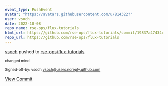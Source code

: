 ```yaml
---
event_type: PushEvent
avatar: "https://avatars.githubusercontent.com/u/814322?"
user: vsoch
date: 2022-10-08
repo_name: rse-ops/flux-tutorials
html_url: https://github.com/rse-ops/flux-tutorials/commit/19837a47434c0bc2653bd476e2c432dfe1d0c343
repo_url: https://github.com/rse-ops/flux-tutorials
---
```


<a href='https://github.com/vsoch' target='_blank'>vsoch</a> pushed to <a href='https://github.com/rse-ops/flux-tutorials' target='_blank'>rse-ops/flux-tutorials</a>

<small>changed mind

Signed-off-by: vsoch <vsoch@users.noreply.github.com></small>

<a href='https://github.com/rse-ops/flux-tutorials/commit/19837a47434c0bc2653bd476e2c432dfe1d0c343' target='_blank'>View Commit</a>